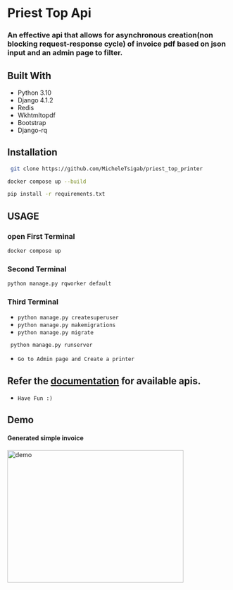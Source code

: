 # Priest Top Api
### An effective api that allows for asynchronous creation(non blocking request-response cycle) of invoice pdf based on json input and an admin page to filter.
## Built With

* Python 3.10
* Django 4.1.2
* Redis
* Wkhtmltopdf
* Bootstrap
* Django-rq

## Installation

```sh
 git clone https://github.com/MicheleTsigab/priest_top_printer 
 ```
```sh
docker compose up --build
```
```sh
pip install -r requirements.txt
```
## USAGE
### open First Terminal
```sh
docker compose up 
```
### Second Terminal
```sh 
python manage.py rqworker default
```
### Third Terminal

* `python manage.py createsuperuser`
* `python manage.py makemigrations`
* `python manage.py migrate`

```sh
 python manage.py runserver 
 ```
 * `Go to Admin page and Create a printer`

## Refer the [documentation](https://documenter.getpostman.com/view/19708900/2s83ziMics) for available apis.
 * `Have Fun :)`
## Demo
#### Generated simple invoice
<img src="demo/client.png" width="400" height="300" alt="demo">


